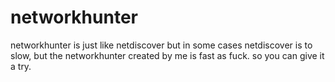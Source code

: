 # networkhunter
networkhunter is just like netdiscover but in some cases netdiscover is to slow, but the networkhunter created by me is fast as fuck. so you can give it  a try.
